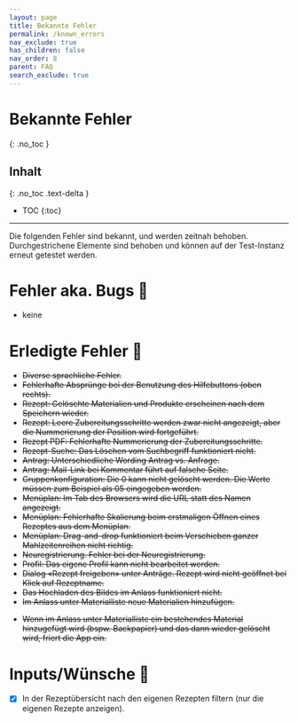 ```yaml
---
layout: page
title: Bekannte Fehler
permalink: /known_errors
nav_exclude: true
has_children: false
nav_order: 8
parent: FAQ
search_exclude: true
---
```

# Bekannte Fehler
{: .no_toc }
## Inhalt
{: .no_toc .text-delta }

- TOC
{:toc}

---

Die folgenden Fehler sind bekannt, und werden zeitnah behoben. Durchgestrichene Elemente sind behoben und können auf der Test-Instanz erneut getestet werden.

# Fehler aka. Bugs 🐞

* keine


# Erledigte Fehler 🔫 
* ~~Diverse sprachliche Fehler.~~
* ~~Fehlerhafte Absprünge bei der Benutzung des Hilfebuttons (oben rechts).~~
* ~~Rezept: Gelöschte Materialien und Produkte erscheinen nach dem Speichern wieder.~~
* ~~Rezept: Leere Zubereitungsschritte werden zwar nicht angezeigt, aber die Nummerierung der Position wird fortgeführt.~~
* ~~Rezept PDF: Fehlerhafte Nummerierung der Zubereitungsschritte.~~
* ~~Rezept-Suche: Das Löschen vom Suchbegriff funktioniert nicht.~~
* ~~Antrag: Unterschiedliche Wording Antrag vs. Anfrage.~~
* ~~Antrag: Mail-Link bei Kommentar führt auf falsche Seite.~~ 
* ~~Gruppenkonfiguration: Die 0 kann nicht gelöscht werden. Die Werte müssen zum Beispiel als 05 eingegeben werden.~~
* ~~Menüplan: Im Tab des Browsers wird die URL statt des Namen angezeigt.~~
* ~~Menüplan: Fehlerhafte Skalierung beim erstmaligen Öffnen eines Rezeptes aus dem Menüplan.~~
* ~~Menüplan: Drag-and-drop funktioniert beim Verschieben ganzer Mahlzeitenreihen nicht richtig.~~ 
* ~~Neuregistrierung. Fehler bei der Neuregistrierung.~~
* ~~Profil: Das eigene Profil kann nicht bearbeitet werden.~~ 
* ~~Dialog «Rezept freigeben» unter Anträge. Rezept wird nicht geöffnet bei Klick auf Rezeptname.~~
* ~~Das Hochladen des Bildes im Anlass funktioniert nicht.~~
* ~~Im Anlass unter Materialliste neue Materialien hinzufügen.~~
- ~~Wenn im Anlass unter Materialliste ein bestehendes Material hinzugefügt wird (bspw. Backpapier) und das dann wieder gelöscht wird, friert die App ein.~~


# Inputs/Wünsche 🎁
- [x] In der Rezeptübersicht nach den eigenen Rezepten filtern (nur die eigenen Rezepte anzeigen).
